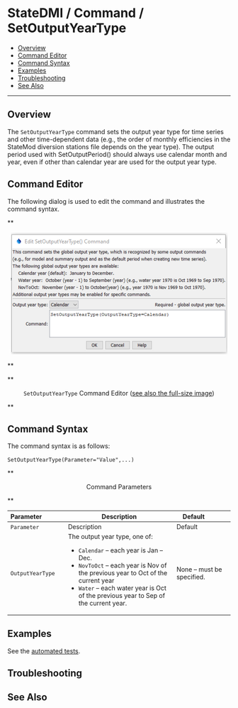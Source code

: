 # StateDMI / Command / SetOutputYearType #

* [Overview](#overview)
* [Command Editor](#command-editor)
* [Command Syntax](#command-syntax)
* [Examples](#examples)
* [Troubleshooting](#troubleshooting)
* [See Also](#see-also)

-------------------------

## Overview ##

The `SetOutputYearType` command
sets the output year type for time series and other time-dependent data (e.g., the order of monthly efficiencies in the StateMod diversion stations file depends on the year type).  The output period used with SetOutputPeriod() should always use calendar month and year, even if other than calendar year are used for the output year type.  

## Command Editor ##

The following dialog is used to edit the command and illustrates the command syntax.

**<p style="text-align: center;">
![SetOutputYearType](SetOutputYearType.png)
</p>**

**<p style="text-align: center;">
`SetOutputYearType` Command Editor (<a href="../SetOutputYearType.png">see also the full-size image</a>)
</p>**

## Command Syntax ##

The command syntax is as follows:

```text
SetOutputYearType(Parameter="Value",...)
```
**<p style="text-align: center;">
Command Parameters
</p>**

| **Parameter**&nbsp;&nbsp;&nbsp;&nbsp;&nbsp;&nbsp;&nbsp;&nbsp;&nbsp;&nbsp;&nbsp;&nbsp; | **Description** | **Default**&nbsp;&nbsp;&nbsp;&nbsp;&nbsp;&nbsp;&nbsp;&nbsp;&nbsp;&nbsp; |
| --------------|-----------------|----------------- |
| `Parameter` | Description | Default |
| `OutputYearType` | The output year type, one of:<ul><li>`Calendar` – each year is Jan – Dec.</li><li>`NovToOct` – each year is Nov of the previous year to Oct of the current year</li><li>`Water` – each water year is Oct of the previous year to Sep of the current year.</li></ul> | None – must be specified. |

## Examples ##

See the [automated tests](https://github.com/OpenCDSScdss-app-statedmi-test/tree/master/test/regression/commands/SetOutputYearType).

## Troubleshooting ##

## See Also ##
